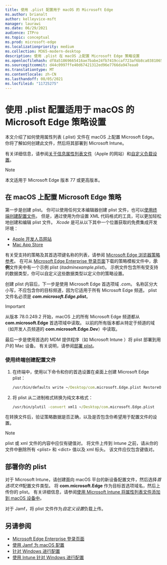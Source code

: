 ```yaml
---
title: 使用 .plist 配置用于 macOS 的 Microsoft Edge
ms.author: brianalt
author: kelleyvice-msft
manager: laurawi
ms.date: 06/29/2021
audience: ITPro
ms.topic: conceptual
ms.prod: microsoft-edge
ms.localizationpriority: medium
ms.collection: M365-modern-desktop
description: 使用 .plist 在 macOS 上配置 Microsoft Edge 策略设置
ms.openlocfilehash: df8a51869665416ae7babe24fb7419ccaf723af6b8ca0381065d97b3728a4d87
ms.sourcegitcommit: d44c0997ffe40d67421312ed96e7766da947eaa0
ms.translationtype: MT
ms.contentlocale: zh-CN
ms.lasthandoff: 08/05/2021
ms.locfileid: "11725275"
---
```

# <a name="configure-microsoft-edge-policy-settings-for-macos-using-a-plist"></a>使用 .plist 配置适用于 macOS 的 Microsoft Edge 策略设置

本文介绍了如何使用属性列表 (.plist) 文件在 macOS 上配置 Microsoft Edge。 你将了解如何创建此文件，然后将其部署到 Microsoft Intune。

有关详细信息，请参阅[关于信息属性列表文件](https://developer.apple.com/library/archive/documentation/General/Reference/InfoPlistKeyReference/Articles/AboutInformationPropertyListFiles.html)（Apple 的网站）和[自定义负载设置](https://support.apple.com/guide/mdm/custom-mdm9abbdbe7/1/web/1)。

> [!NOTE]
> 本文适用于 Microsoft Edge 版本 77 或更高版本。

## <a name="configure-microsoft-edge-policies-on-macos"></a>在 macOS 上配置 Microsoft Edge 策略

第一步是创建 plist。 你可以使用任何文本编辑器创建 plist 文件，也可以[使用终端创建配置文件](#create-a-configuration-profile-using-terminal)。 但是，通过使用为你设置 XML 代码格式的工具，可以更加轻松地创建和编辑 plist 文件。 *Xcode* 是可从以下其中一个位置获取的免费集成开发环境：

- [Apple 开发人员网站](https://developer.apple.com/xcode/)
- [Mac App Store](https://apps.apple.com/app/xcode/id497799835?mt=12)

有关受支持的策略及其首选项键名称的列表，请参阅 [Microsoft Edge 浏览器策略参考](microsoft-edge-policies.md)。 在可从 [Microsoft Edge Enterprise 登录页面](https://aka.ms/EdgeEnterprise)下载的策略模板文件中，**示例**文件夹中有一个示例 plist (*itadminexample.plist*)。 示例文件包含所有受支持的数据类型，你可以自定义这些数据类型以定义你的策略设置。 

创建 plist 内容后，下一步是使用 Microsoft Edge 首选项域 *.com*。 名称区分大小写，不应包含你的目标频道，因为它适用于所有 Microsoft Edge 频道。 plist 文件名必须是 **_com.microsoft.Edge.plist_**。

> [!IMPORTANT]
> 从版本 78.0.249.2 开始，macOS 上的所有 Microsoft Edge 频道都从 **com.microsoft.Edge** 首选项域中读取。 以前的所有版本都从特定于频道的域（如开发人员频道的 **com.microsoft.Edge.Dev**）中读取。

最后一步是使用首选的 MDM 提供程序（如 Microsoft Intune ）将 plist 部署到用户的 Mac 设备。 有关说明，请参阅[部署 plist](#deploy-your-plist)。

### <a name="create-a-configuration-profile-using-terminal"></a>使用终端创建配置文件

1. 在终端中，使用以下命令和你的首选设置在桌面上创建 Microsoft Edge plist：

   ```cmd
   /usr/bin/defaults write ~/Desktop/com.microsoft.Edge.plist RestoreOnStartup -int 1
   ```

2. 将 plist 从二进制格式转换为纯文本格式：

   ```cmd
   /usr/bin/plutil -convert xml1 ~/Desktop/com.microsoft.Edge.plist
   ```

在转换文件后，验证策略数据是否正确，以及是否包含你希望用于配置文件的设置。

> [!NOTE]
> plist 或 xml 文件的内容中应仅有键值对。 将文件上传到 Intune 之前，请从你的文件中删除所有 \<plist> 和 \<dict> 值以及 xml 标头。 该文件应仅包含键值对。

## <a name="deploy-your-plist"></a>部署你的 plist

对于 Microsoft Intune，请创建面向 macOS 平台的新设备配置文件，然后选择*首选项文件*配置文件类型。 将 **com.microsoft.Edge** 作为目标首选项域名，然后上传你的 plist。 有关详细信息，请参阅[使用 Microsoft Intune 将属性列表文件添加到 macOS 设备中](/intune/configuration/preference-file-settings-macos)。

对于 Jamf，将 plist 文件作为*自定义设置*负载上传。

## <a name="see-also"></a>另请参阅

- [Microsoft Edge Enterprise 登录页面](https://aka.ms/EdgeEnterprise)
- [使用 Jamf 为 macOS 配置](configure-microsoft-edge-on-mac-jamf.md)
- [针对 Windows 进行配置](configure-microsoft-edge.md)
- [使用 Intune 针对 Windows 进行配置](configure-edge-with-intune.md)